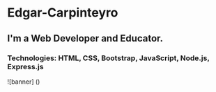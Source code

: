 # Edgar-Carpinteyro
## I'm a Web Developer and Educator.
### Technologies: HTML, CSS, Bootstrap, JavaScript, Node.js, Express.js
![banner] ()
